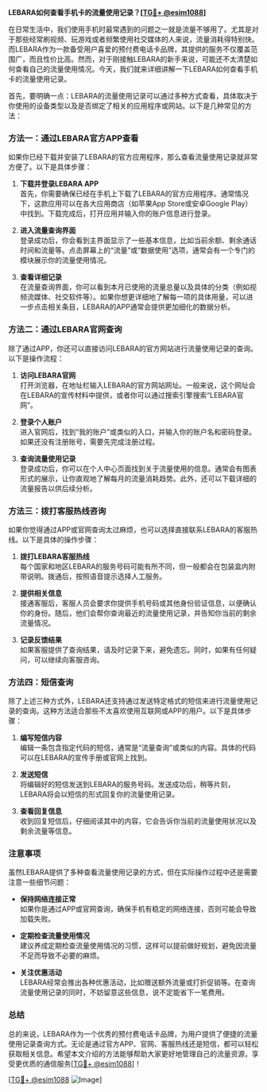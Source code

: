**LEBARA如何查看手机卡的流量使用记录？[[TG💪+ @esim1088](https://t.me/s/esim1088)]**

在日常生活中，我们使用手机时最常遇到的问题之一就是流量不够用了。尤其是对于那些经常刷视频、玩游戏或者频繁使用社交媒体的人来说，流量消耗得特别快。而LEBARA作为一款备受用户喜爱的预付费电话卡品牌，其提供的服务不仅覆盖范围广，而且性价比高。然而，对于刚接触LEBARA的新手来说，可能还不太清楚如何查看自己的流量使用情况。今天，我们就来详细讲解一下LEBARA如何查看手机卡的流量使用记录。

首先，要明确一点：LEBARA的流量使用记录可以通过多种方式查看，具体取决于你使用的设备类型以及是否绑定了相关的应用程序或网站。以下是几种常见的方法：

### 方法一：通过LEBARA官方APP查看

如果你已经下载并安装了LEBARA的官方应用程序，那么查看流量使用记录就非常方便了。以下是具体步骤：

1. **下载并登录LEBARA APP**  
   首先，你需要确保已经在手机上下载了LEBARA的官方应用程序。通常情况下，这款应用可以在各大应用商店（如苹果App Store或安卓Google Play）中找到。下载完成后，打开应用并输入你的账户信息进行登录。

2. **进入流量查询界面**  
   登录成功后，你会看到主界面显示了一些基本信息，比如当前余额、剩余通话时间和流量等。点击屏幕上的“流量”或“数据使用”选项，通常会有一个专门的模块展示你的流量使用情况。

3. **查看详细记录**  
   在流量查询界面，你可以看到本月已使用的流量总量以及具体的分类（例如视频流媒体、社交软件等）。如果你想更详细地了解每一项的具体用量，可以进一步点击相关条目，LEBARA的APP通常会提供更加细化的数据分析。

### 方法二：通过LEBARA官网查询

除了通过APP，你还可以直接访问LEBARA的官方网站进行流量使用记录的查询。以下是操作流程：

1. **访问LEBARA官网**  
   打开浏览器，在地址栏输入LEBARA的官方网站网址。一般来说，这个网址会在LEBARA的宣传材料中提供，或者你可以通过搜索引擎搜索“LEBARA官网”。

2. **登录个人账户**  
   进入官网后，找到“我的账户”或类似的入口，并输入你的账户名和密码登录。如果还没有注册账号，需要先完成注册过程。

3. **查询流量使用记录**  
   登录成功后，你可以在个人中心页面找到关于流量使用的信息。通常会有图表形式的展示，让你直观地了解每月的流量消耗趋势。此外，还可以下载详细的流量报告以供后续分析。

### 方法三：拨打客服热线咨询

如果你觉得通过APP或官网查询太过麻烦，也可以选择直接联系LEBARA的客服热线。以下是具体的操作步骤：

1. **拨打LEBARA客服热线**  
   每个国家和地区LEBARA的服务号码可能有所不同，但一般都会在包装盒内附带说明。拨通后，按照语音提示选择人工服务。

2. **提供相关信息**  
   接通客服后，客服人员会要求你提供手机号码或其他身份验证信息，以便确认你的身份。随后，他们会帮你查询最近的流量使用记录，并告知你当前的剩余流量情况。

3. **记录反馈结果**  
   如果客服提供了查询结果，请及时记录下来，避免遗忘。同时，如果有任何疑问，可以继续向客服咨询。

### 方法四：短信查询

除了上述三种方式外，LEBARA还支持通过发送特定格式的短信来进行流量使用记录的查询。这种方法适合那些不太喜欢使用互联网或APP的用户。以下是具体步骤：

1. **编写短信内容**  
   编辑一条包含指定代码的短信，通常是“流量查询”或类似的内容。具体的代码可以在LEBARA的宣传手册或官网上找到。

2. **发送短信**  
   将编辑好的短信发送到LEBARA的服务号码。发送成功后，稍等片刻，LEBARA将会以短信的形式回复你的流量使用记录。

3. **查看回复信息**  
   收到回复短信后，仔细阅读其中的内容，它会告诉你当前的流量使用状况以及剩余流量等信息。

### 注意事项

虽然LEBARA提供了多种查看流量使用记录的方式，但在实际操作过程中还是需要注意一些细节问题：

- **保持网络连接正常**  
  如果你是通过APP或官网查询，确保手机有稳定的网络连接，否则可能会导致加载失败。

- **定期检查流量使用情况**  
  建议养成定期检查流量使用情况的习惯，这样可以提前做好规划，避免因流量不足而导致不必要的麻烦。

- **关注优惠活动**  
  LEBARA经常会推出各种优惠活动，比如赠送额外流量或打折促销等。在查询流量使用记录的同时，不妨留意这些信息，说不定能省下一笔费用。

### 总结

总的来说，LEBARA作为一个优秀的预付费电话卡品牌，为用户提供了便捷的流量使用记录查询方式。无论是通过官方APP、官网、客服热线还是短信，都可以轻松获取相关信息。希望本文介绍的方法能够帮助大家更好地管理自己的流量资源，享受更优质的通信服务[[TG💪+ @esim1088](https://t.me/s/esim1088)]！

[[TG💪+ @esim1088](https://t.me/s/esim1088) ![Image](https://i.postimg.cc/4NQfJmqS/Snipaste-2025-05-13-00-14-12.png)]